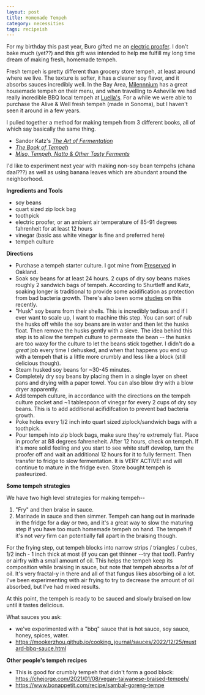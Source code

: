 ```yaml
---
layout: post
title: Homemade Tempeh
category: necessities
tags: recipeish
---
```


For my birthday this past year, Buro gifted me an [electric proofer][electric proofer]. I don't bake much (yet??) and this gift was intended to help me fulfill my long time dream of making fresh, homemade tempeh. 

Fresh tempeh is pretty different than grocery store tempeh, at least around where we live. The texture is softer, it has a cleaner soy flavor, and it absorbs sauces incredibly well. In the Bay Area, [Milennnium][Milennnium] has a great housemade tempeh on their menu, and when travelling to Asheville we had really incredible BBQ local tempeh at [Luella's][Luella's]. For a while we were able to purchase the Alive & Well fresh tempeh (made in Sonoma), but I haven't seen it around in a few years.

I pulled together a method for making tempeh from 3 different books, all of which say basically the same thing. 
* Sandor Katz's [_The Art of Fermentation_][katz]
* [_The Book of Tempeh_][shurtleff]
* [_Miso, Tempeh, Natto & Other Tasty Ferments_][shockey]

I'd like to experiment next year with making non-soy bean tempehs (chana daal???) as well as using banana leaves which are abundant around the neighborhood. 

**Ingredients and Tools**
* soy beans
* quart sized zip lock bag 
* toothpick 
* electric proofer, or an ambient air temperature of 85-91 degrees fahrenheit for at least 12 hours
* vinegar (basic ass white vinegar is fine and preferred here)
* tempeh culture

**Directions**

* Purchase a tempeh starter culture. I got mine from [Preserved][preserved] in Oakland. 
* Soak soy beans for at least 24 hours. 2 cups of dry soy beans makes roughly 2 sandwich bags of tempeh. According to Shurtleff and Katz, soaking longer is traditional to provide some acidification as protection from bad bacteria growth. There's also been some [studies](https://pubmed.ncbi.nlm.nih.gov/1905283/) on this recently.
* "Husk" soy beans from their shells. This is incredibly tedious and if I ever want to scale up, I want to machine this step. You can sort of rub the husks off while the soy beans are in water and then let the husks float. Then remove the husks gently with a sieve. The idea behind this step is to allow the tempeh culture to permeate the bean -- the husks are too waxy for the culture to let the beans stick together. I didn't do a *great* job every time I dehusked, and when that happens you end up with a tempeh that is a little more crumbly and less like a block (still delicious though). 
* Steam husked soy beans for ~30-45 minutes. 
* Completely dry soy beans by placing them in a single layer on sheet pans and drying with a paper towel. You can also blow dry with a blow dryer apparently.
* Add tempeh culture, in accordance with the directions on the tempeh culture packet and ~1 tablespoon of vinegar for every 2 cups of dry soy beans. This is to add additional acifidifcation to prevent bad bacteria growth.
* Poke holes every 1/2 inch into quart sized ziplock/sandwich bags with a toothpick. 
* Pour tempeh into zip block bags, make sure they're extremely flat. Place in proofer at 88 degrees fahreneheit. After 12 hours, check on tempeh. If it's more solid feeling and you start to see white stuff develop, turn the proofer off and wait an additional 12 hours for it to fully ferment. Then transfer to fridge to slow fermentation. It is VERY ACTIVE! and will continue to mature in the fridge even. Store bought tempeh is pasteurized.

**Some tempeh strategies**

We have two high level strategies for making tempeh--
1. "Fry" and then braise in sauce.
2. Marinade in sauce and then simmer. Tempeh can hang out in marinade in the fridge for a day or two, and it's a great way to slow the maturing step if you have too much homemade tempeh on hand. The tempeh if it's not *very* firm can potentially fall apart in the braising though.

For the frying step, cut tempeh blocks into narrow strips / triangles / cubes, 1/2 inch - 1 inch thick at most (if you can get thinner --try that too!). Panfry or airfry with a small amount of oil. This helps the tempeh keep its composition while braising in sauce, but note that tempeh absorbs a *lot* of oil. It's very fractal-y in there and all of that fungus likes absorbing oil a lot. I've been experimenting with air frying to try to decrease the amount of oil absorbed, but I've had mixed results. 

At this point, the tempeh is ready to be sauced and slowly braised on low until it tastes delicious.

What sauces you ask:
* we've experimented with a "bbq" sauce that is hot sauce, soy sauce, honey, spices, water. 
* https://mookerzhou.github.io/cooking_journal/sauces/2022/12/25/mustard-bbq-sauce.html

**Other people's tempeh recipes**
* This is good for crumbly tempeh that didn't form a good block: https://chejorge.com/2021/01/08/vegan-taiwanese-braised-tempeh/ 
* https://www.bonappetit.com/recipe/sambal-goreng-tempe

[electric proofer]: https://brodandtaylor.com/products/folding-proofer-slow-cooker
[Milennnium]: https://www.millenniumrestaurant.com/
[Luella's]: https://luellasbbq.com/
[shurtleff]: https://www.amazon.com/Book-Tempeh-Professional-William-Shurtleff/dp/1496077113/ref=asc_df_1496077113/
[katz]: https://www.amazon.com/Art-Fermentation-Depth-Exploration-Essential/dp/160358286X/
[shockey]: https://www.amazon.com/Tempeh-Natto-Other-Tasty-Ferments/dp/1612129889/ref=asc_df_1612129889/
[preserved]: https://www.preservedgoods.com/
